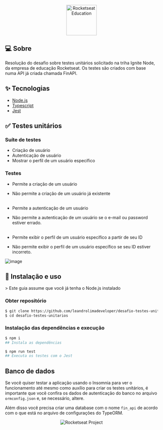 <p align="center">
  <img alt="Rocketseat Education" src="https://avatars.githubusercontent.com/u/69590972?s=200&v=4" width="100px" />
</p>

## 💻 Sobre
Resolução do desafio sobre testes unitários solicitado na triha Ignite Node, da empresa de educação Rocketseat. Os testes são criados com base numa API já criada chamada FinAPI.

## ✨ Tecnologias

-   [Node.js](https://nodejs.org/en/)
-   [Typescript](https://www.typescriptlang.org/)
-   [Jest](https://jestjs.io/pt-BR/)

## ✅ Testes unitários
### Suíte de testes
- Criação de usuário
- Autenticação de usuário
- Mostrar o perfil de um usuário específico

### Testes
- Permite a criação de um usuário
- Não permite a criação de um usuário já existente<br><br>

- Permite a autenticação de um usuário
- Não permite a autenticação de um usuário se o e-mail ou password estiver errado.<br><br>

- Permite exibir o perfil de um usuário específico a partir de seu ID
- Não permite exibir o perfil de um usuário específico se seu ID estiver incorreto.

![image](https://github.com/leandrolimadeveloper/desafio-1-testes-unitarios/assets/76854209/5a07247c-ef2e-4663-ba38-bf9c61ed8d28)

<h2 id="instalacao">🚀 Instalação e uso</h2>
> Este guia assume que você já tenha o Node.js instalado

### Obter repositório
```bash
$ git clone https://github.com/leandrolimadeveloper/desafio-testes-unitarios/
$ cd desafio-testes-unitarios
```

### Instalação das dependências e execução
```bash
$ npm i
## Instala as dependências

$ npm run test
## Executa os testes com o Jest
```

## Banco de dados
Se você quiser testar a aplicação usando o Insomnia para ver o funcionamento até mesmo como auxílio para criar os testes unitários, é importante que você confira os dados de autenticação do banco no arquivo `ormconfig.json` e, se necessário, altere. 

Além disso você precisa criar uma database com o nome `fin_api` de acordo com o que está no arquivo de configurações do TypeORM.

<p align="center">
  <img src="https://img.shields.io/static/v1?label=Rocketseat&message=Education&color=8257e5&labelColor=202024" alt="Rocketseat Project" />
</p>
